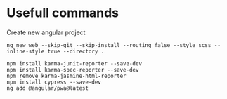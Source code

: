 # Usefull commands

Create new angular project

```
ng new web --skip-git --skip-install --routing false --style scss --inline-style true --directory .

npm install karma-junit-reporter --save-dev
npm install karma-spec-reporter --save-dev
npm remove karma-jasmine-html-reporter
npm install cypress --save-dev
ng add @angular/pwa@latest

```
